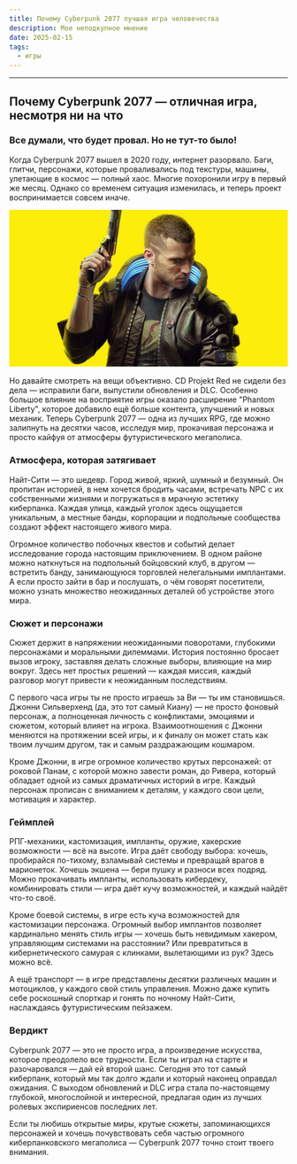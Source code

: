 ```yaml
---
title: Почему Cyberpunk 2077 лучшая игра человечества
description: Мое неподкупное мнение
date: 2025-02-15
tags:
  - игры
---
```


---

## Почему Cyberpunk 2077 — отличная игра, несмотря ни на что

### Все думали, что будет провал. Но не тут-то было!

Когда Cyberpunk 2077 вышел в 2020 году, интернет разорвало. Баги, глитчи, персонажи, которые проваливались под текстуры, машины, улетающие в космос — полный хаос. Многие похоронили игру в первый же месяц. Однако со временем ситуация изменилась, и теперь проект воспринимается совсем иначе.

![](cp2077_game-thumbnail.jpg)

Но давайте смотреть на вещи объективно. CD Projekt Red не сидели без дела — исправили баги, выпустили обновления и DLC. Особенно большое влияние на восприятие игры оказало расширение "Phantom Liberty", которое добавило ещё больше контента, улучшений и новых механик. Теперь Cyberpunk 2077 — одна из лучших RPG, где можно залипнуть на десятки часов, исследуя мир, прокачивая персонажа и просто кайфуя от атмосферы футуристического мегаполиса.

### Атмосфера, которая затягивает

Найт-Сити — это шедевр. Город живой, яркий, шумный и безумный. Он пропитан историей, в нем хочется бродить часами, встречать NPC с их собственными жизнями и погружаться в мрачную эстетику киберпанка. Каждая улица, каждый уголок здесь ощущается уникальным, а местные банды, корпорации и подпольные сообщества создают эффект настоящего живого мира. 

Огромное количество побочных квестов и событий делает исследование города настоящим приключением. В одном районе можно наткнуться на подпольный бойцовский клуб, в другом — встретить банду, занимающуюся торговлей нелегальными имплантами. А если просто зайти в бар и послушать, о чём говорят посетители, можно узнать множество неожиданных деталей об устройстве этого мира.

### Сюжет и персонажи

Сюжет держит в напряжении неожиданными поворотами, глубокими персонажами и моральными дилеммами. История постоянно бросает вызов игроку, заставляя делать сложные выборы, влияющие на мир вокруг. Здесь нет простых решений — каждая миссия, каждый разговор могут привести к неожиданным последствиям.

С первого часа игры ты не просто играешь за Ви — ты им становишься. Джонни Сильверхенд (да, это тот самый Киану) — не просто фоновый персонаж, а полноценная личность с конфликтами, эмоциями и сюжетом, который влияет на игрока. Взаимоотношения с Джонни меняются на протяжении всей игры, и к финалу он может стать как твоим лучшим другом, так и самым раздражающим кошмаром.

Кроме Джонни, в игре огромное количество крутых персонажей: от роковой Панам, с которой можно завести роман, до Ривера, который обладает одной из самых драматичных историй в игре. Каждый персонаж прописан с вниманием к деталям, у каждого свои цели, мотивация и характер.

### Геймплей

РПГ-механики, кастомизация, импланты, оружие, хакерские возможности — всё на высоте. Игра даёт свободу выбора: хочешь, пробирайся по-тихому, взламывай системы и превращай врагов в марионеток. Хочешь экшена — бери пушку и разноси всех подряд. Можно прокачивать импланты, использовать кибердеку, комбинировать стили — игра даёт кучу возможностей, и каждый найдёт что-то своё.

Кроме боевой системы, в игре есть куча возможностей для кастомизации персонажа. Огромный выбор имплантов позволяет кардинально менять стиль игры — хочешь быть невидимым хакером, управляющим системами на расстоянии? Или превратиться в кибернетического самурая с клинками, вылетающими из рук? Здесь можно всё. 

А ещё транспорт — в игре представлены десятки различных машин и мотоциклов, у каждого свой стиль управления. Можно даже купить себе роскошный спорткар и гонять по ночному Найт-Сити, наслаждаясь футуристическим пейзажем.

### Вердикт

Cyberpunk 2077 — это не просто игра, а произведение искусства, которое преодолело все трудности. Если ты играл на старте и разочаровался — дай ей второй шанс. Сегодня это тот самый киберпанк, который мы так долго ждали и который наконец оправдал ожидания. С выходом обновлений и DLC игра стала по-настоящему глубокой, многослойной и интересной, предлагая один из лучших ролевых экспириенсов последних лет.

Если ты любишь открытые миры, крутые сюжеты, запоминающихся персонажей и хочешь почувствовать себя частью огромного киберпанковского мегаполиса — Cyberpunk 2077 точно стоит твоего внимания.



